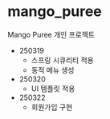 # mango_puree
Mango Puree 개인 프로젝트

- 250319 
  - 스프링 시큐리티 적용
  - 동적 메뉴 생성
- 250320
  - UI 템플릿 적용
- 250322
  - 회원가입 구현
